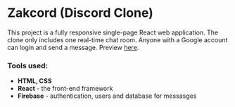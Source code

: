 # Zakcord (Discord Clone)

This project is a fully responsive single-page React web application.
The clone only includes one real-time chat room. Anyone with a Google account can login and send a message.
Preview [here](https://zak1999.github.io/zakcord/).

### Tools used:

- **HTML, CSS**
- **React** - the front-end framework
- **Firebase** - authentication, users and database for messasges


